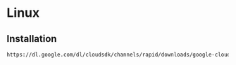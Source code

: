 # Linux

## Installation

```sh
https://dl.google.com/dl/cloudsdk/channels/rapid/downloads/google-cloud-sdk-241.0.0-linux-x86_64.tar.gz
```
